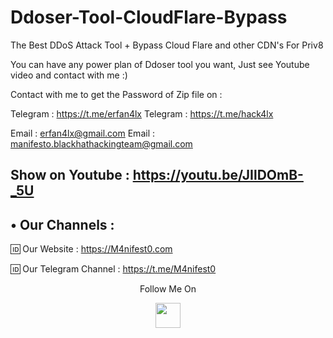 # Ddoser-Tool-CloudFlare-Bypass
The Best DDoS Attack Tool + Bypass Cloud Flare and other CDN's For Priv8

You can have any power plan of Ddoser tool you want, Just see Youtube video and contact with me :)

Contact with me to get the Password of Zip file on :

 Telegram : https://t.me/erfan4lx
 Telegram : https://t.me/hack4lx
 
 Email : erfan4lx@gmail.com
 Email : manifesto.blackhathackingteam@gmail.com
 
 
  ## Show on Youtube : https://youtu.be/JIlDOmB-_5U
 
 
## • Our Channels : 

🆔 Our Website : https://M4nifest0.com

🆔 Our Telegram Channel : https://t.me/M4nifest0

<p align="center">
  Follow Me On
</p>
<p align="center">
  <a href="https://www.youtube.com/c/erfan4lx?sub_confirmation=1">
    <img src="https://www.iconsdb.com/icons/preview/black/youtube-4-xxl.png" width="40" height="40">
  </a>
</p>
